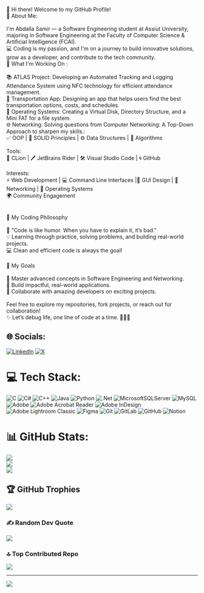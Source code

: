 
👋 Hi there! Welcome to my GitHub Profile!<br>🌟 About Me: <br><br>I'm Abdalla Samir — a Software Engineering student at Assiut University, majoring in Software Engineering at the Faculty of Computer Science & Artificial Intelligence (FCAI).<br>💻 Coding is my passion, and I'm on a journey to build innovative solutions, grow as a developer, and contribute to the tech community.<br>🚀 What I'm Working On :<br><br> 📚 ATLAS Project: Developing an Automated Tracking and Logging Attendance System using NFC technology for efficient attendance management.<br>    🚎 Transportation App: Designing an app that helps users find the best transportation options, costs, and schedules.<br>    💾 Operating Systems: Creating a Virtual Disk, Directory Structure, and a Mini FAT for a file system.<br>    🌐 Networking: Solving questions from Computer Networking: A Top-Down Approach to sharpen my skills.:<br>✅ OOP | 🧠 SOLID Principles | ⚙️ Data Structures | 🧩 Algorithms<br><br>Tools:<br>🔧 CLion | 🖊️ JetBrains Rider | 🛠️ Visual Studio Code | 🌀 GitHub<br><br>Interests:<br>⚡ Web Development | 💻 Command Line Interfaces |🎨 GUI Design |  📡 Networking | 🔐 Operating Systems<br>🌍 Community Engagement<br><br><br>🧠 My Coding Philosophy<br><br>    📖 "Code is like humor. When you have to explain it, it’s bad."<br>    💡 Learning through practice, solving problems, and building real-world projects.<br>    💻 Clean and efficient code is always the goal!<br><br>🎯 My Goals<br><br>    🌟 Master advanced concepts in Software Engineering and Networking.<br>    🔧 Build impactful, real-world applications.<br>    🤝 Collaborate with amazing developers on exciting projects.<br><br>Feel free to explore my repositories, fork projects, or reach out for collaboration!<br>✨ Let’s debug life, one line of code at a time. 🧑‍💻🔥


## 🌐 Socials:
[![LinkedIn](https://img.shields.io/badge/LinkedIn-%230077B5.svg?logo=linkedin&logoColor=white)](https://linkedin.com/in/www.linkedin.com/in/abdalla-mahmoud-9264242b6) [![X](https://img.shields.io/badge/X-black.svg?logo=X&logoColor=white)](https://x.com/abdallasamir04) 

# 💻 Tech Stack:
![C](https://img.shields.io/badge/c-%2300599C.svg?style=for-the-badge&logo=c&logoColor=white) ![C#](https://img.shields.io/badge/c%23-%23239120.svg?style=for-the-badge&logo=csharp&logoColor=white) ![C++](https://img.shields.io/badge/c++-%2300599C.svg?style=for-the-badge&logo=c%2B%2B&logoColor=white) ![Java](https://img.shields.io/badge/java-%23ED8B00.svg?style=for-the-badge&logo=openjdk&logoColor=white) ![Python](https://img.shields.io/badge/python-3670A0?style=for-the-badge&logo=python&logoColor=ffdd54) ![.Net](https://img.shields.io/badge/.NET-5C2D91?style=for-the-badge&logo=.net&logoColor=white) ![MicrosoftSQLServer](https://img.shields.io/badge/Microsoft%20SQL%20Server-CC2927?style=for-the-badge&logo=microsoft%20sql%20server&logoColor=white) ![MySQL](https://img.shields.io/badge/mysql-4479A1.svg?style=for-the-badge&logo=mysql&logoColor=white) ![Adobe](https://img.shields.io/badge/adobe-%23FF0000.svg?style=for-the-badge&logo=adobe&logoColor=white) ![Adobe Acrobat Reader](https://img.shields.io/badge/Adobe%20Acrobat%20Reader-EC1C24.svg?style=for-the-badge&logo=Adobe%20Acrobat%20Reader&logoColor=white) ![Adobe InDesign](https://img.shields.io/badge/Adobe%20InDesign-49021F?style=for-the-badge&logo=adobeindesign&logoColor=FF3366) ![Adobe Lightroom Classic](https://img.shields.io/badge/Adobe%20Lightroom%20Classic-31A8FF.svg?style=for-the-badge&logo=Adobe%20Lightroom%20Classic&logoColor=white) ![Figma](https://img.shields.io/badge/figma-%23F24E1E.svg?style=for-the-badge&logo=figma&logoColor=white) ![Git](https://img.shields.io/badge/git-%23F05033.svg?style=for-the-badge&logo=git&logoColor=white) ![GitLab](https://img.shields.io/badge/gitlab-%23181717.svg?style=for-the-badge&logo=gitlab&logoColor=white) ![GitHub](https://img.shields.io/badge/github-%23121011.svg?style=for-the-badge&logo=github&logoColor=white) ![Notion](https://img.shields.io/badge/Notion-%23000000.svg?style=for-the-badge&logo=notion&logoColor=white)
# 📊 GitHub Stats:
![](https://github-readme-stats.vercel.app/api?username=abdallasamir04&theme=dark&hide_border=false&include_all_commits=false&count_private=false)<br/>
![](https://github-readme-streak-stats.herokuapp.com/?user=abdallasamir04&theme=dark&hide_border=false)<br/>
![](https://github-readme-stats.vercel.app/api/top-langs/?username=abdallasamir04&theme=dark&hide_border=false&include_all_commits=false&count_private=false&layout=compact)

## 🏆 GitHub Trophies
![](https://github-profile-trophy.vercel.app/?username=abdallasamir04&theme=radical&no-frame=false&no-bg=true&margin-w=4)

### ✍️ Random Dev Quote
![](https://quotes-github-readme.vercel.app/api?type=horizontal&theme=radical)

### 🔝 Top Contributed Repo
![](https://github-contributor-stats.vercel.app/api?username=abdallasamir04&limit=5&theme=dark&combine_all_yearly_contributions=true)

---
[![](https://visitcount.itsvg.in/api?id=abdallasamir04&icon=0&color=0)](https://visitcount.itsvg.in)

<!-- Proudly created with GPRM ( https://gprm.itsvg.in ) -->
